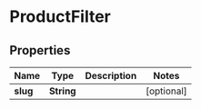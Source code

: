 

# ProductFilter


## Properties

Name | Type | Description | Notes
------------ | ------------- | ------------- | -------------
**slug** | **String** |  |  [optional]



